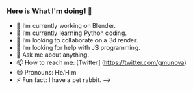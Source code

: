 ### Here is What I'm doing!  👋


- 🔭 I’m currently working on Blender.  
- 🌱 I’m currently learning Python coding. 
- 👯 I’m looking to collaborate on a 3d render. 
- 🤔 I’m looking for help with JS programming. 
- 💬 Ask me about anything.
- 📫 How to reach me: [Twitter] (https://twitter.com/gmunova)
- 😄 Pronouns: He/Him
- ⚡ Fun fact: I have a pet rabbit. 
-->
